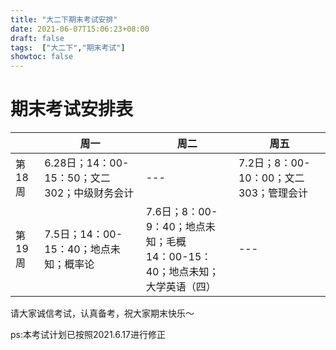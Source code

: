 ```yaml
---
title: "大二下期末考试安排"
date: 2021-06-07T15:06:23+08:00
draft: false
tags:  ["大二下","期末考试"]
showtoc: false
---
```


# 期末考试安排表

|       | 周一 | 周二 | 周五 |
|-------|------|-------|------|
|第18周|6.28日；14：00-15：50；文二302；中级财务会计|---|7.2日；8：00-10：00；文二303；管理会计|
|第19周|7.5日；14：00-15：40；地点未知；概率论|7.6日；8：00-9：40；地点未知；毛概<br>14：00-15：40；地点未知；大学英语（四）|---|


请大家诚信考试，认真备考，祝大家期末快乐～

ps:本考试计划已按照2021.6.17进行修正